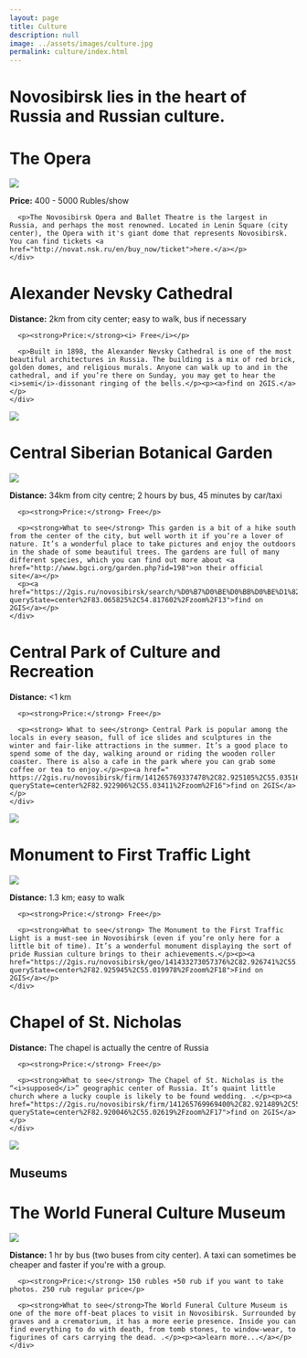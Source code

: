 ```yaml
---
layout: page
title: Culture
description: null
image: ../assets/images/culture.jpg
permalink: culture/index.html
---
```


# Novosibirsk lies in the heart of Russia and Russian culture.
<div class="row">
  <h1>The Opera</h1>
</div>
<div class="row">
  <div class="6u 12u$(small)">
    <img class="image fit" src="https://upload.wikimedia.org/wikipedia/commons/3/32/%D0%9E%D0%BF%D0%B5%D1%80%D0%BD%D1%8B%D0%B9_%D1%82%D0%B5%D0%B0%D1%82%D1%80_%D0%B2_%D0%BB%D0%B5%D1%82%D0%BD%D0%B5%D0%B5_%D0%B2%D1%80%D0%B5%D0%BC%D1%8F_%D0%B3%D0%BE%D0%B4%D0%B0.jpg" />
  </div>
  <div class="6u$ 12u$(small)">
    <div class="box">
      <p><strong>Price:</strong> 400 - 5000 Rubles/show</p>

      <p>The Novosibirsk Opera and Ballet Theatre is the largest in Russia, and perhaps the most renowned. Located in Lenin Square (city center), the Opera with it's giant dome that represents Novosibirsk. You can find tickets <a href="http://novat.nsk.ru/en/buy_now/ticket">here.</a></p>
    </div>
  </div>
</div>

<div class="row">
  <h1>Alexander Nevsky Cathedral</h1>
</div>
<div class="row">
  <div class="6u 12u$(small)">
    <div class="box">
      <p><strong>Distance:</strong> 2km from city center; easy to walk, bus if necessary </p>

      <p><strong>Price:</strong><i> Free</i></p>

      <p>Built in 1898, the Alexander Nevsky Cathedral is one of the most beautiful architectures in Russia. The building is a mix of red brick, golden domes, and religious murals. Anyone can walk up to and in the cathedral, and if you’re there on Sunday, you may get to hear the <i>semi</i>-dissonant ringing of the bells.</p><p><a>find on 2GIS.</a></p>
    </div>
  </div>
  <div class="6u$ 12u$(small)">
    <img class="image fit" src="../assets/images/Nevsky.jpg" />
  </div>
</div>

<div class="row">
  <h1>Central Siberian Botanical Garden</h1>
</div>
<div class="row">
  <div class="6u 12u$(small)">
    <img class="image fit" src="https://upload.wikimedia.org/wikipedia/commons/e/e9/Central_Siberian_Botanical_Garden.jpg" />
  </div>
  <div class="6u$ 12u$(small)">
    <div class="box">
      <p><strong>Distance:</strong> 34km from city centre; 2 hours by bus, 45 minutes by car/taxi</p>

      <p><strong>Price:</strong> Free</p>

      <p><strong>What to see</strong> This garden is a bit of a hike south from the center of the city, but well worth it if you’re a lover of nature. It’s a wonderful place to take pictures and enjoy the outdoors in the shade of some beautiful trees. The gardens are full of many different species, which you can find out more about <a href="http://www.bgci.org/garden.php?id=198">on their official site</a></p>
      <p><a href="https://2gis.ru/novosibirsk/search/%D0%B7%D0%BE%D0%BB%D0%BE%D1%82%D0%BE%D0%B4%D0%BE%D0%BB%D0%B8%D0%BD%D1%81%D0%BA%D0%B0%D1%8F%2C%20101/tab/geo?queryState=center%2F83.065825%2C54.817602%2Fzoom%2F13">find on 2GIS</a></p>
    </div>
  </div>
</div>

<div class="row">
  <h1>Central Park of Culture and Recreation</h1>
</div>
<div class="row">
  <div class="6u 12u$(small)">
    <div class="box">
      <p><strong>Distance:</strong> <1 km </p>

      <p><strong>Price:</strong> Free</p>

      <p><strong> What to see</strong> Central Park is popular among the locals in every season, full of ice slides and sculptures in the winter and fair-like attractions in the summer. It’s a good place to spend some of the day, walking around or riding the wooden roller coaster. There is also a cafe in the park where you can grab some coffee or tea to enjoy.</p><p><a href=" https://2gis.ru/novosibirsk/firm/141265769337478%2C82.925105%2C55.035167?queryState=center%2F82.922906%2C55.03411%2Fzoom%2F16">find on 2GIS</a></p>
    </div>
  </div>

  <div class="6u$ 12u$(small)">
    <img class="image fit" src="http://russiatrek.org/blog/wp-content/uploads/2015/11/nature-reserve-stolby-krasnoyarsk-russia-1.jpg">
  </div>
</div>

<div class="row">
  <h1>Monument to First Traffic Light</h1>
</div>

<div class="row">
  <div class="6u 12u$(small)">
    <img class="image fit" src="https://upload.wikimedia.org/wikipedia/commons/1/17/Traffic_Light_Tree.jpg" />
  </div>
  <div class="6u$ 12u$(small)">
    <div class="box">
      <p><strong>Distance:</strong> 1.3 km; easy to walk</p>

      <p><strong>Price:</strong> Free</p>

      <p><strong>What to see</strong> The Monument to the First Traffic Light is a must-see in Novosibirsk (even if you’re only here for a little bit of time). It’s a wonderful monument displaying the sort of pride Russian culture brings to their achievements.</p><p><a href="https://2gis.ru/novosibirsk/geo/141433273057376%2C82.926741%2C55.020295?queryState=center%2F82.925945%2C55.019978%2Fzoom%2F18">Find on 2GIS</a></p>
    </div>
  </div>
</div>

<div class="row">
  <h1>Chapel of St. Nicholas</h1>
  </div>
<div class="row">
  <div class="6u 12u$(small)">
    <div class="box">
      <p><strong>Distance:</strong> The chapel is actually the centre of Russia</p>

      <p><strong>Price:</strong> Free</p>

      <p><strong>What to see</strong> The Chapel of St. Nicholas is the “<i>supposed</i>” geographic center of Russia. It’s quaint little church where a lucky couple is likely to be found wedding. .</p><p><a href="https://2gis.ru/novosibirsk/firm/141265769969400%2C82.921489%2C55.026491?queryState=center%2F82.920046%2C55.02619%2Fzoom%2F17">find on 2GIS</a></p>
    </div>
  </div>
  <div class="6u$ 12u$(small)">
    <img class="image fit" src="../assets/images/culture.jpg" />
  </div>
</div>

<div class="row"><h2>Museums</h2></div>

<div class="row">
  <h1>The World Funeral Culture Museum</h1>
</div>
<div class="row">
  <div class="6u 12u$(small)">
    <img class="image fit" src="http://imgur.com/RxLMZYM.jpg" />
  </div>
  <div class="6u$ 12u$(small)">
    <div class="box">
      <p><strong>Distance:</strong> 1 hr by bus (two buses from city center). A taxi can sometimes be cheaper and faster if you're with a group.</p>

      <p><strong>Price:</strong> 150 rubles +50 rub if you want to take photos. 250 rub regular price</p>

      <p><strong>What to see</strong>The World Funeral Culture Museum is one of the more off-beat places to visit in Novosibirsk. Surrounded by graves and a crematorium, it has a more eerie presence. Inside you can find everything to do with death, from tomb stones, to window-wear, to figurines of cars carrying the dead. .</p><p><a>learn more...</a></p>
    </div>
  </div>
</div>
